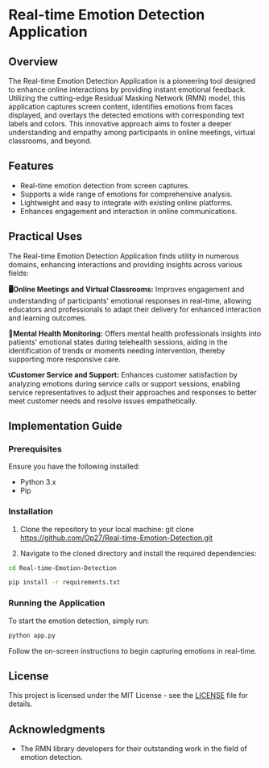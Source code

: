 # Real-time Emotion Detection Application

## Overview
The Real-time Emotion Detection Application is a pioneering tool designed to enhance online interactions by providing instant emotional feedback. Utilizing the cutting-edge Residual Masking Network (RMN) model, this application captures screen content, identifies emotions from faces displayed, and overlays the detected emotions with corresponding text labels and colors. This innovative approach aims to foster a deeper understanding and empathy among participants in online meetings, virtual classrooms, and beyond.

## Features
- Real-time emotion detection from screen captures.
- Supports a wide range of emotions for comprehensive analysis.
- Lightweight and easy to integrate with existing online platforms.
- Enhances engagement and interaction in online communications.

## Practical Uses

The Real-time Emotion Detection Application finds utility in numerous domains, enhancing interactions and providing insights across various fields:

**🖥️Online Meetings and Virtual Classrooms:**
Improves engagement and understanding of participants' emotional responses in real-time, allowing educators and professionals to adapt their delivery for enhanced interaction and learning outcomes.

**🧠Mental Health Monitoring:**
Offers mental health professionals insights into patients' emotional states during telehealth sessions, aiding in the identification of trends or moments needing intervention, thereby supporting more responsive care.

**📞Customer Service and Support:**
Enhances customer satisfaction by analyzing emotions during service calls or support sessions, enabling service representatives to adjust their approaches and responses to better meet customer needs and resolve issues empathetically.


## Implementation Guide

### Prerequisites
Ensure you have the following installed:
- Python 3.x
- Pip

### Installation
1. Clone the repository to your local machine:
git clone https://github.com/Op27/Real-time-Emotion-Detection.git

2. Navigate to the cloned directory and install the required dependencies:
``` sh
cd Real-time-Emotion-Detection
```

```sh
pip install -r requirements.txt
```

### Running the Application
To start the emotion detection, simply run:
```sh
python app.py
```

Follow the on-screen instructions to begin capturing emotions in real-time.


## License
This project is licensed under the MIT License - see the [LICENSE](LICENSE) file for details.

## Acknowledgments
- The RMN library developers for their outstanding work in the field of emotion detection.



